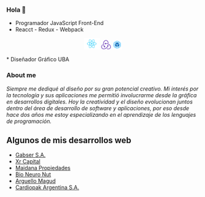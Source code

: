### Hola 👋
* Programador JavaScript Front-End
* Reacct - Redux - Webpack
<p align="center">
    <img height="30px" src="./logo.svg">
    <img height="25px" src="./redux-logo-svgrepo-com.svg"> 
    <img height="25px" src="./webpack-svgrepo-com.svg">
</p>
* Diseñador Gráfico UBA

### About me

_Siempre me dediqué al diseño por su gran potencial creativo. Mi interés por la tecnología y sus aplicaciones me permitió involucrarme desde la gráfica en desarrollos digitales. Hoy la creatividad y el diseño evolucionan juntos dentro del área de desarrollo de software y aplicaciones, por eso desde hace dos años me estoy especializando en el aprendizaje de los lenguajes de programación._

## Algunos de mis desarrollos web
* [Gabser S.A.](http://www.gabser.com.ar/)
* [Xr Capital](https://thexrc.com/)
* [Maidana Propiedades](https://maidanapropiedades.com.ar/)
* [Bio Neuro Nut](https://neuronut.com.ar/)
* [Arguello Magud](http://www.arguellomagud.com.ar/)
* [Cardiopak Argentina S.A.](https://cardiopackargentina.com.ar/)


<!--
**clod2008/clod2008** is a ✨ _special_ ✨ repository because its `README.md` (this file) appears on your GitHub profile.

Here are some ideas to get you started:

- 🔭 I’m currently working on ...
- 🌱 I’m currently learning ...
- 👯 I’m looking to collaborate on ...
- 🤔 I’m looking for help with ...
- 💬 Ask me about ...
- 📫 How to reach me: ...
- 😄 Pronouns: ...
- ⚡ Fun fact: ...
-->
